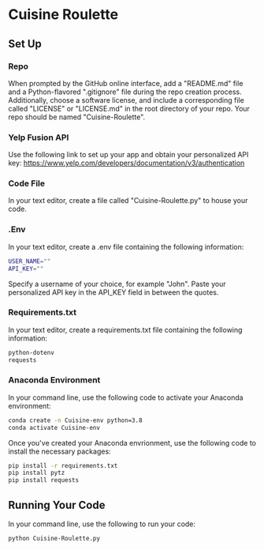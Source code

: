 # Cuisine Roulette

## Set Up

### Repo 

When prompted by the GitHub online interface, add a "README.md" file and a Python-flavored ".gitignore" file during the repo creation process. Additionally, choose a software license, and include a corresponding file called "LICENSE" or "LICENSE.md" in the root directory of your repo. Your repo should be named "Cuisine-Roulette". 

### Yelp Fusion API

Use the following link to set up your app and obtain your personalized API key: 
https://www.yelp.com/developers/documentation/v3/authentication

### Code File

In your text editor, create a file called "Cuisine-Roulette.py" to house your code. 

### .Env

In your text editor, create a .env file containing the following information: 
```sh
USER_NAME=""
API_KEY=""
```
Specify a username of your choice, for example "John".
Paste your personalized API key in the API_KEY field in between the quotes.

### Requirements.txt

In your text editor, create a requirements.txt file containing the following information: 
```sh
python-dotenv
requests
```

### Anaconda Environment

In your command line, use the following code to activate your Anaconda environment: 
```sh
conda create -n Cuisine-env python=3.8 
conda activate Cuisine-env
```

Once you've created your Anaconda envrionment, use the following code to install the necessary packages: 
```sh
pip install -r requirements.txt
pip install pytz
pip install requests
```

## Running Your Code

In your command line, use the following to run your code:
```sh
python Cuisine-Roulette.py
```
